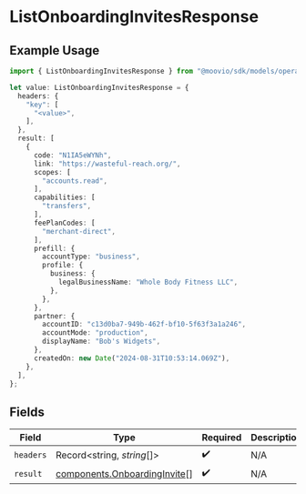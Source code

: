 # ListOnboardingInvitesResponse

## Example Usage

```typescript
import { ListOnboardingInvitesResponse } from "@moovio/sdk/models/operations";

let value: ListOnboardingInvitesResponse = {
  headers: {
    "key": [
      "<value>",
    ],
  },
  result: [
    {
      code: "N1IA5eWYNh",
      link: "https://wasteful-reach.org/",
      scopes: [
        "accounts.read",
      ],
      capabilities: [
        "transfers",
      ],
      feePlanCodes: [
        "merchant-direct",
      ],
      prefill: {
        accountType: "business",
        profile: {
          business: {
            legalBusinessName: "Whole Body Fitness LLC",
          },
        },
      },
      partner: {
        accountID: "c13d0ba7-949b-462f-bf10-5f63f3a1a246",
        accountMode: "production",
        displayName: "Bob's Widgets",
      },
      createdOn: new Date("2024-08-31T10:53:14.069Z"),
    },
  ],
};
```

## Fields

| Field                                                                        | Type                                                                         | Required                                                                     | Description                                                                  |
| ---------------------------------------------------------------------------- | ---------------------------------------------------------------------------- | ---------------------------------------------------------------------------- | ---------------------------------------------------------------------------- |
| `headers`                                                                    | Record<string, *string*[]>                                                   | :heavy_check_mark:                                                           | N/A                                                                          |
| `result`                                                                     | [components.OnboardingInvite](../../models/components/onboardinginvite.md)[] | :heavy_check_mark:                                                           | N/A                                                                          |